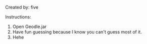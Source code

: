 Created by: five 
                                                                       
Instructions:

1. Open Geodle.jar
2. Have fun guessing because I know you can't guess most of it. 
3. Hehe
